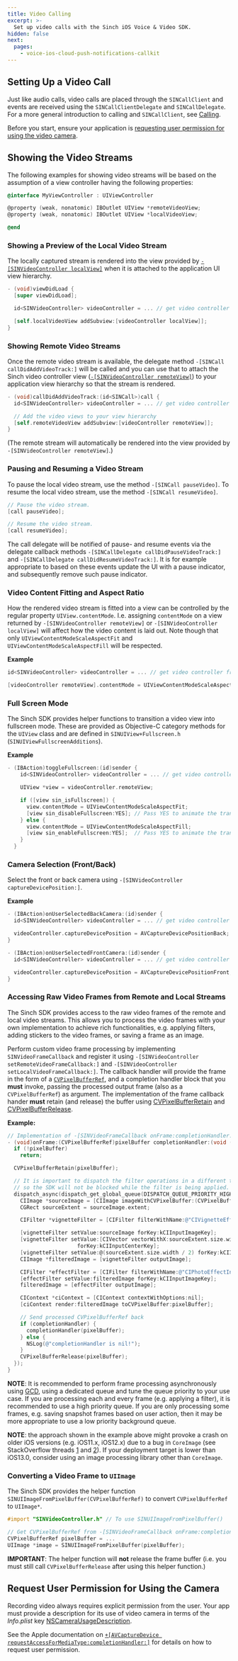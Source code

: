 ```yaml
---
title: Video Calling
excerpt: >-
  Set up video calls with the Sinch iOS Voice & Video SDK.
hidden: false
next:
  pages:
    - voice-ios-cloud-push-notifications-callkit
---
```


## Setting Up a Video Call

Just like audio calls, video calls are placed through the `SINCallClient` and events are received using the `SINCallClientDelegate` and `SINCallDelegate`. For a more general introduction to calling and `SINCallClient`, see [Calling](doc:voice-ios-cloud-calling). 

Before you start, ensure your application is [requesting user permission for using the video camera](doc:voice-ios-cloud-video-calling#request-user-permission-for-using-the-camera).

## Showing the Video Streams

The following examples for showing video streams will be based on the assumption of a view controller having the following properties:

```objectivec
@interface MyViewController : UIViewController

@property (weak, nonatomic) IBOutlet UIView *remoteVideoView;
@property (weak, nonatomic) IBOutlet UIView *localVideoView;

@end
```

### Showing a Preview of the Local Video Stream

The locally captured stream is rendered into the view provided by [`-[SINVideoController localView]`](reference\html\Protocols\SINVideoController.html) when it is attached to the application UI view hierarchy.

```objectivec
- (void)viewDidLoad {
  [super viewDidLoad];

  id<SINVideoController> videoController = ... // get video controller from SINClient.

  [self.localVideoView addSubview:[videoController localView]];
}
```

### Showing Remote Video Streams

Once the remote video stream is available, the delegate method `-[SINCall callDidAddVideoTrack:]` will be called and you can use that to attach the Sinch video controller view ([`-[SINVideoController remoteView]`](reference\html\Protocols\SINVideoController.html)) to your application view hierarchy so that the stream is rendered.


```objectivec
- (void)callDidAddVideoTrack:(id<SINCall>)call {
  id<SINVideoController> videoController = ... // get video controller from SINClient.

  // Add the video views to your view hierarchy
  [self.remoteVideoView addSubview:[videoController remoteView]];
}
```

(The remote stream will automatically be rendered into the view provided by `-[SINVideoController remoteView]`.)

### Pausing and Resuming a Video Stream

To pause the local video stream, use the method `-[SINCall pauseVideo]`. To resume the local video stream, use the method `-[SINCall resumeVideo]`.

```objectivec
// Pause the video stream.
[call pauseVideo];

// Resume the video stream.
[call resumeVideo];
```

The call delegate will be notified of pause- and resume events via the delegate callback methods `-[SINCallDelegate callDidPauseVideoTrack:]` and `-[SINCallDelegate callDidResumeVideoTrack:]`. It is for example appropriate to based on these events update the UI with a pause indicator, and subsequently remove such pause indicator.

### Video Content Fitting and Aspect Ratio

How the rendered video stream is fitted into a view can be controlled by the regular property `UIView.contentMode`. I.e. assigning `contentMode` on a view returned by `-[SINVideoController remoteView]` or `-[SINVideoController localView]` will affect how the video content is laid out. Note though that only `UIViewContentModeScaleAspectFit` and `UIViewContentModeScaleAspectFill` will be respected.

**Example**

```objectivec
id<SINVideoController> videoController = ... // get video controller from SINClient.

[videoController remoteView].contentMode = UIViewContentModeScaleAspectFill;
```

### Full Screen Mode

The Sinch SDK provides helper functions to transition a video view into fullscreen mode. These are provided as Objective-C category methods for the `UIView` class and are defined in `SINUIView+Fullscreen.h` (`SINUIViewFullscreenAdditions`).

**Example**

```objectivec
- (IBAction)toggleFullscreen:(id)sender {
    id<SINVideoController> videoController = ... // get video controller from SINClient.

    UIView *view = videoController.remoteView;

    if ([view sin_isFullscreen]) {
      view.contentMode = UIViewContentModeScaleAspectFit;
      [view sin_disableFullscreen:YES]; // Pass YES to animate the transition
    } else {
      view.contentMode = UIViewContentModeScaleAspectFill;
      [view sin_enableFullscreen:YES];  // Pass YES to animate the transition
    }
  }
```

### Camera Selection (Front/Back)

Select the front or back camera using `-[SINVideoController captureDevicePosition:]`.

__Example__

```objectivec
- (IBAction)onUserSelectedBackCamera:(id)sender {
  id<SINVideoController> videoController = ... // get video controller from SINClient.

  videoController.captureDevicePosition = AVCaptureDevicePositionBack;
}

- (IBAction)onUserSelectedFrontCamera:(id)sender {
  id<SINVideoController> videoController = ... // get video controller from SINClient.

  videoController.captureDevicePosition = AVCaptureDevicePositionFront;
}
```

### Accessing Raw Video Frames from Remote and Local Streams

The Sinch SDK provides access to the raw video frames of the remote and local video streams. This allows you to process the video frames with your own implementation to achieve rich functionalities, e.g. applying filters, adding stickers to the video frames, or saving a frame as an image.

Perform custom video frame processing by implementing `SINVideoFrameCallback` and register it using `-[SINVideoController setRemoteVideoFrameCallback:]` and `-[SINVideoController setLocalVideoFrameCallback:]`. The callback handler will provide the frame in the form of a [`CVPixelBufferRef`](https://developer.apple.com/documentation/corevideo/cvpixelbuffer?language=objc), and a completion handler block that you __must__ invoke, passing the processed output frame (also as a `CVPixelBufferRef`) as argument. The implementation of the frame callback hander __must__ retain (and release) the buffer using [CVPixelBufferRetain](https://developer.apple.com/documentation/corevideo/1563590-cvpixelbufferretain?language=objc) and [CVPixelBufferRelease](https://developer.apple.com/documentation/corevideo/1563589-cvpixelbufferrelease?language=objc).

**Example:**

```objectivec
// Implementation of -[SINVideoFrameCallback onFrame:completionHandler:]
- (void)onFrame:(CVPixelBufferRef)pixelBuffer completionHandler:(void (^)(CVPixelBufferRef))completionHandler {
  if (!pixelBuffer)
    return;

  CVPixelBufferRetain(pixelBuffer);

  // It is important to dispatch the filter operations in a different thread,
  // so the SDK will not be blocked while the filter is being applied.
  dispatch_async(dispatch_get_global_queue(DISPATCH_QUEUE_PRIORITY_HIGH, 0), ^{
    CIImage *sourceImage = [CIImage imageWithCVPixelBuffer:(CVPixelBufferRef)pixelBuffer options:nil];
    CGRect sourceExtent = sourceImage.extent;

    CIFilter *vignetteFilter = [CIFilter filterWithName:@"CIVignetteEffect"];

    [vignetteFilter setValue:sourceImage forKey:kCIInputImageKey];
    [vignetteFilter setValue:[CIVector vectorWithX:sourceExtent.size.width / 2 Y:sourceExtent.size.height / 2]
                      forKey:kCIInputCenterKey];
    [vignetteFilter setValue:@(sourceExtent.size.width / 2) forKey:kCIInputRadiusKey];
    CIImage *filteredImage = [vignetteFilter outputImage];

    CIFilter *effectFilter = [CIFilter filterWithName:@"CIPhotoEffectInstant"];
    [effectFilter setValue:filteredImage forKey:kCIInputImageKey];
    filteredImage = [effectFilter outputImage];

    CIContext *ciContext = [CIContext contextWithOptions:nil];
    [ciContext render:filteredImage toCVPixelBuffer:pixelBuffer];

    // Send processed CVPixelBufferRef back
    if (completionHandler) {
      completionHandler(pixelBuffer);
    } else {
      NSLog(@"completionHandler is nil!");
    }
    CVPixelBufferRelease(pixelBuffer);
  });
}

```

__NOTE__: It is recommended to perform frame processing asynchronously using [GCD](https://developer.apple.com/documentation/dispatch?language=objc), using a dedicated queue and tune the queue priority to your use case. If you are processing each and every frame (e.g. applying a filter), it is recommended to use a high priority queue. If you are only processing some frames, e.g. saving snapshot frames based on user action, then it may be more appropriate to use a low priority background queue.

__NOTE__: the approach shown in the example above might provoke a crash on older iOS versions (e.g. iOS11.x, iOS12.x) due to a bug in `CoreImage` (see StackOverflow threads [1](https://stackoverflow.com/questions/60646774/why-is-coreimage-cicontext-render-executing-this-exc-bad-access-error-during) and [2](https://stackoverflow.com/questions/57295035/app-crash-when-blurring-an-image-with-cifilter)). If your deployment target is lower than iOS13.0, consider using an image processing library other than `CoreImage`.

### Converting a Video Frame to `UIImage`

The Sinch SDK provides the helper function `SINUIImageFromPixelBuffer(CVPixelBufferRef)` to convert `CVPixelBufferRef` to `UIImage*`.

```objectivec
#import "SINVideoController.h" // To use SINUIImageFromPixelBuffer()

// Get CVPixelBufferRef from -[SINVideoFrameCallback onFrame:completionHandler:] callback
CVPixelBufferRef pixelBuffer = ...
UIImage *image = SINUIImageFromPixelBuffer(pixelBuffer);
```

__IMPORTANT__: The helper function will __not__ release the frame buffer (i.e. you must still call `CVPixelBufferRelease` after using this helper function.)


## Request User Permission for Using the Camera

Recording video always requires explicit permission from the user. Your app must provide a description for its use of video camera in terms of the _Info.plist_ key [NSCameraUsageDescription](https://developer.apple.com/documentation/bundleresources/information_property_list/nscamerausagedescription).

See the Apple documentation on [`+[AVCaptureDevice requestAccessForMediaType:completionHandler:]`](https://developer.apple.com/documentation/avfoundation/avcapturedevice/1624584-requestaccessformediatype) for details on how to request user permission.
